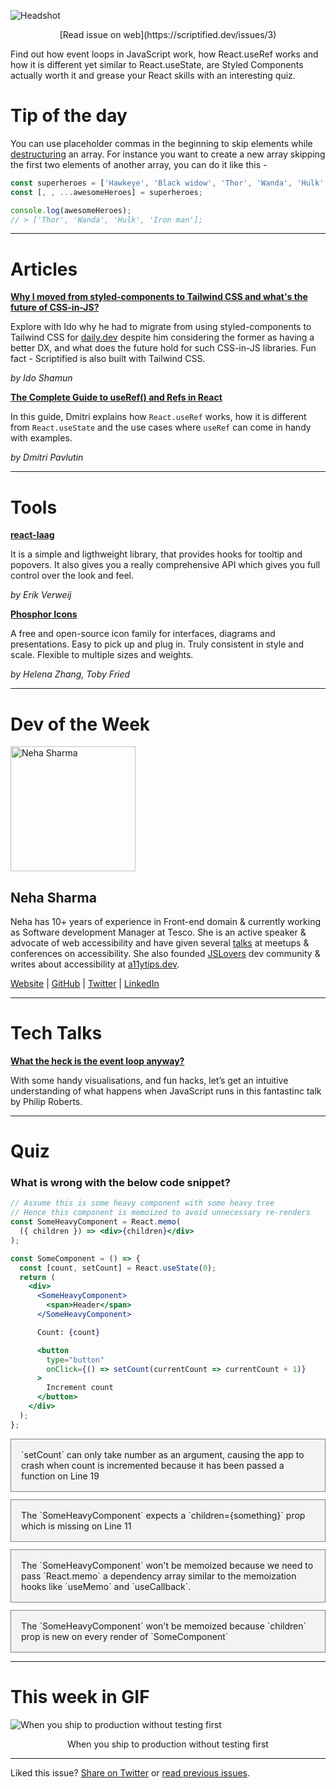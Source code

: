 
![Headshot](https://scriptified.dev/images/issue-3/og.png)

<center>[Read issue on web](https://scriptified.dev/issues/3)</center>

Find out how event loops in JavaScript work, how React.useRef works and how it is different yet similar to React.useState, are Styled Components actually worth it and grease your React skills with an interesting quiz.

# Tip of the day
You can use placeholder commas in the beginning to skip elements while [destructuring](https://developer.mozilla.org/en-US/docs/Web/JavaScript/Reference/Operators/Destructuring_assignment) an array. For instance you want to create a new array skipping the first two elements of another array, you can do it like this - 

```javascript
const superheroes = ['Hawkeye', 'Black widow', 'Thor', 'Wanda', 'Hulk', 'Iron man'];
const [, , ...awesomeHeroes] = superheroes;

console.log(awesomeHeroes);
// > ['Thor', 'Wanda', 'Hulk', 'Iron man'];
```

___

# Articles

[**Why I moved from styled-components to Tailwind CSS and what's the future of CSS-in-JS?**](https://daily.dev/blog/why-i-moved-from-styled-components-to-tailwind-css-and-whats-the-future-of-css-in-js)
	
Explore with Ido why he had to migrate from using styled-components to Tailwind CSS for [daily.dev](https://daily.dev) despite him considering the former as having a better DX, and what does the future hold for such CSS-in-JS libraries. Fun fact - Scriptified is also built with Tailwind CSS.

*by Ido Shamun*

[**The Complete Guide to useRef() and Refs in React**](https://dmitripavlutin.com/react-useref-guide/)
	
In this guide, Dmitri explains how `React.useRef` works, how it is different from `React.useState` and the use cases where `useRef` can come in handy with examples.

*by Dmitri Pavlutin*


___

# Tools

[**react-laag**](https://www.react-laag.com/)
    
It is a simple and ligthweight library, that provides hooks for tooltip and popovers. It also gives you a really comprehensive API which gives you full control over the look and feel.

*by Erik Verweij*

[**Phosphor Icons**](https://phosphoricons.com/)
    
A free and open-source icon family for interfaces, diagrams and presentations. Easy to pick up and plug in. Truly consistent in style and scale. Flexible to multiple sizes and weights.

*by Helena Zhang, Toby Fried*


___

# Dev of the Week

<img alt="Neha Sharma" src="/images/issue-3/dev-of-week.jpeg" style="width:200px;"/>

## Neha Sharma
Neha has 10+ years of experience in Front-end domain & currently working as Software development Manager at Tesco. She is an active speaker & advocate of web accessibility and have given several [talks](https://a11ytips.dev/talks/) at meetups & conferences on accessibility. She also founded [JSLovers](https://twitter.com/jslovers_del) dev community & writes about accessibility at [a11ytips.dev](https://a11ytips.dev/).

[Website](https://a11ytips.dev/about/) | [GitHub](https://github.com/neha) | [Twitter](https://twitter.com/hellonehha) | [LinkedIn](https://www.linkedin.com/in/nehha/)

___

# Tech Talks

[**What the heck is the event loop anyway?**](https://youtu.be/8aGhZQkoFbQ)

With some handy visualisations, and fun hacks, let’s get an intuitive understanding of what happens when JavaScript runs in this fantastinc talk by Philip Roberts.

___

# Quiz

### What is wrong with the below code snippet?

```jsx
// Assume this is some heavy component with some heavy tree
// Hence this component is memoized to avoid unnecessary re-renders
const SomeHeavyComponent = React.memo(
  ({ children }) => <div>{children}</div>
);

const SomeComponent = () => {
  const [count, setCount] = React.useState(0);
  return (
    <div>
      <SomeHeavyComponent>
        <span>Header</span>
      </SomeHeavyComponent>

      Count: {count}

      <button 
        type="button" 
        onClick={() => setCount(currentCount => currentCount + 1)}
      >
        Increment count
      </button>
    </div>
  );
};
```

<a href="https://scriptified.dev/issues/3?section=quiz&option=1" style="text-decoration:none;">
<div style="margin: 12px 0px; border: 1px solid gray; padding: 16px; background: #F2F3F5;">
	`setCount` can only take number as an argument, causing the app to crash when count is incremented because it has been passed a function on Line 19
</div>
</a>

<a href="https://scriptified.dev/issues/3?section=quiz&option=2" style="text-decoration:none;">
<div style="margin: 12px 0px; border: 1px solid gray; padding: 16px; background: #F2F3F5;">
	The `SomeHeavyComponent` expects a `children={something}` prop which is missing on Line 11
</div>
</a>

<a href="https://scriptified.dev/issues/3?section=quiz&option=3" style="text-decoration:none;">
<div style="margin: 12px 0px; border: 1px solid gray; padding: 16px; background: #F2F3F5;">
	The `SomeHeavyComponent` won't be memoized because we need to pass `React.memo` a dependency array similar to the memoization hooks like `useMemo` and `useCallback`.
</div>
</a>

<a href="https://scriptified.dev/issues/3?section=quiz&option=4" style="text-decoration:none;">
<div style="margin: 12px 0px; border: 1px solid gray; padding: 16px; background: #F2F3F5;">
	The `SomeHeavyComponent` won't be memoized because `children` prop is new on every render of `SomeComponent`
</div>
</a>



___

# This week in GIF

![When you ship to production without testing first](https://scriptified.dev/images/issue-3/this-week.gif)

<center>When you ship to production without testing first</center>

---

Liked this issue? [Share on Twitter](https://twitter.com/intent/tweet?text=Have%20a%20look%20at%20issue%20%233%20of%20Scriptified.%0A%0ASubscribe%20to%20%40scriptified_dev%20for%20more.&url=https%3A%2F%2Fscriptified.dev%2Fissues%2F3) or [read previous issues](https://scriptified.dev/issues).
